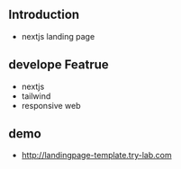 
## Introduction
- nextjs landing page

## develope Featrue
- nextjs
- tailwind
- responsive web 

## demo
- http://landingpage-template.try-lab.com
